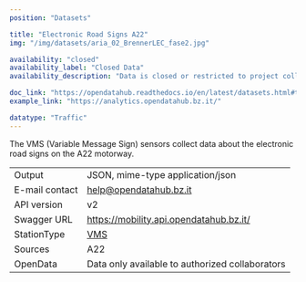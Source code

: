 ```yaml
---
position: "Datasets"

title: "Electronic Road Signs A22"
img: "/img/datasets/aria_02_BrennerLEC_fase2.jpg"

availability: "closed"
availability_label: "Closed Data"
availability_description: "Data is closed or restricted to project collaboration."

doc_link: "https://opendatahub.readthedocs.io/en/latest/datasets.html#trafficstation-vms-dataset"
example_link: "https://analytics.opendatahub.bz.it/"

datatype: "Traffic"
---
```


The VMS (Variable Message Sign) sensors collect data about the electronic road signs on the A22 motorway. 

|                |                                                  |
| :------------- | ------------------------------------------------ |
| Output         | JSON, mime-type application/json                 |
| E-mail contact | help@opendatahub.bz.it                           |
| API version    | v2                                               |
| Swagger URL    | https://mobility.api.opendatahub.bz.it/          |
| StationType    | [VMS](https://mobility.api.opendatahub.bz.it/v2/flat/VMS)                                       |
| Sources        | A22                                              |
| OpenData       | Data only available to authorized collaborators       |
